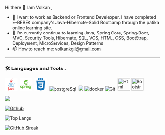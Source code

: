 Hi there 👋 I am Volkan ,

- 🔭 I want to work as Backend or Frontend Develeoper. I have completed E-BEBEK company's Java-Hibernate-Solid Bootcamp through the patika online learning site.
- 🌱 I’m currently continue to learning Java, Spring Core, Spring-Boot, MVC, Security Tools, Hibernate, SQL, VCS, HTML, CSS, BootStrap, Deployment, MicroServices, Design Patterns
- 📫 How to reach me: volkankgil@gmail.com

----

### :hammer_and_wrench: Languages and Tools :
<img src="https://github.com/devicons/devicon/blob/master/icons/java/java-original-wordmark.svg" title="Java" alt="Java" width="40" height="40"/>&nbsp; <img src="https://github.com/devicons/devicon/blob/master/icons/spring/spring-original-wordmark.svg" title="Spring" alt="Spring" width="40" height="40"/>&nbsp; <img src="https://github.com/devicons/devicon/blob/master/icons/css3/css3-plain-wordmark.svg"  title="CSS3" alt="CSS" width="40" height="40"/>&nbsp; <img src="https://img.icons8.com/color/48/000000/postgreesql.png" title="postgreSql"/>&nbsp; 
           <img src="https://cdn.jsdelivr.net/gh/devicons/devicon/icons/mysql/mysql-original.svg" />
          <img src="https://img.icons8.com/fluency/48/000000/docker.png" title="docker"/>  <img src="https://img.icons8.com/color/48/000000/git.png" title="Git" />&nbsp; <img src="https://cdn.jsdelivr.net/gh/devicons/devicon/icons/html5/html5-original-wordmark.svg" width="40" height="40" title="Html"/> <img src="https://cdn.jsdelivr.net/gh/devicons/devicon/icons/bootstrap/bootstrap-original-wordmark.svg" title="Bootstrap" width="40" height="40" />
          

![](https://visitor-badge.laobi.icu/badge?page_id=volkankgil.colkankgil)

[![Github](https://img.shields.io/github/followers/CharalambosIoannou?label=Follow&style=social)](https://github.com/volkankgil)

![Top Langs](https://github-readme-stats.vercel.app/api/top-langs/?username=volkankgil&theme=tokyonight)

[![GitHub Streak](https://streak-stats.demolab.com/?user=volkankgil&theme=dark)](https://git.io/streak-stats)


